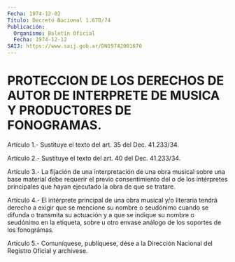 ```yaml
---
Fecha: 1974-12-02
Título: Decreto Nacional 1.670/74
Publicación:
  Organismo: Boletín Oficial
  Fecha: 1974-12-12
SAIJ: https://www.saij.gob.ar/DN19742001670
---
```

# PROTECCION DE LOS DERECHOS DE AUTOR DE INTERPRETE DE MUSICA Y PRODUCTORES DE FONOGRAMAS.

<a id="1"></a>
Artículo 1.- Sustituye el texto del art. 35 del Dec. 41.233/34.

<a id="2"></a>
Artículo 2.- Sustituye el texto del art. 40 del Dec. 41.233/34.

<a id="3"></a>
Artículo  3.-  La  fijación  de una interpretación de una obra musical sobre una base material debe requerir el previo consentimiento del  o  de los intérpretes  principales  que  hayan ejecutado la obra de que se tratare.

<a id="4"></a>
Artículo  4.-  El intérprete principal de una obra musical y/o literaria tendrá derecho  a  exigir  que  se  mencione  su nombre o seudónimo  cuando  se difunda o transmita su actuación y a  que  se indique su nombre o  seudónimo  en la etiqueta, sobre u otro envase análogo de los soportes de los fonográmas.

<a id="5"></a>
Artículo  5.-  Comuníquese,  publíquese,  dése  a la Dirección Nacional del Registro Oficial y archívese.